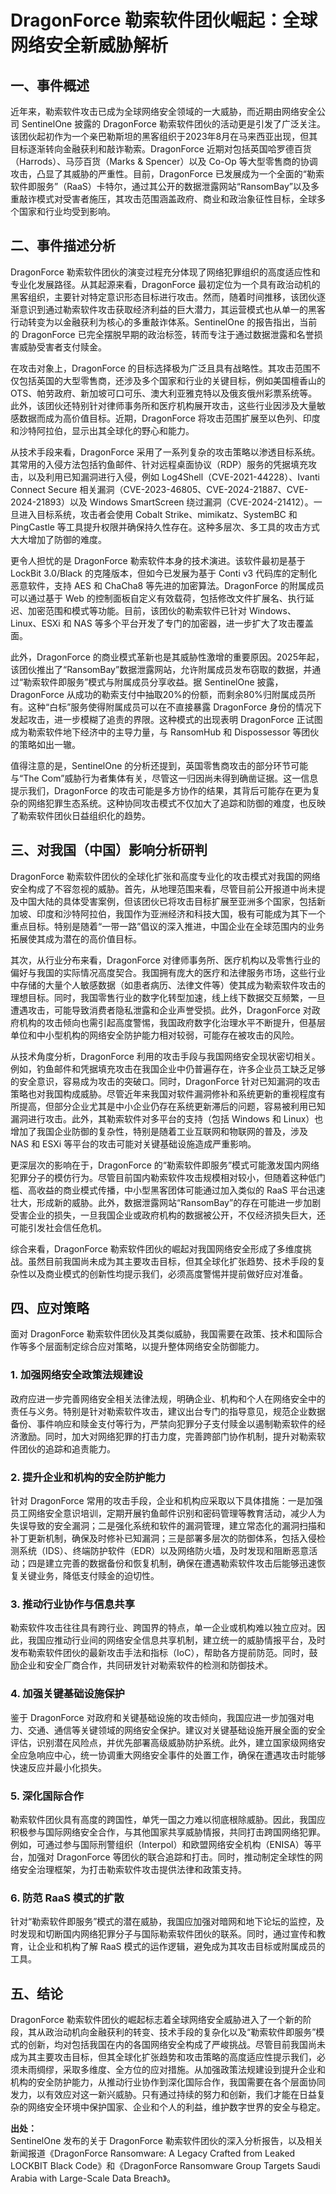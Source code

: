 # DragonForce 勒索软件团伙崛起：全球网络安全新威胁解析

## 一、事件概述

近年来，勒索软件攻击已成为全球网络安全领域的一大威胁，而近期由网络安全公司 SentinelOne 披露的 DragonForce 勒索软件团伙的活动更是引发了广泛关注。该团伙起初作为一个亲巴勒斯坦的黑客组织于2023年8月在马来西亚出现，但其目标逐渐转向金融获利和敲诈勒索。DragonForce 近期对包括英国哈罗德百货（Harrods）、马莎百货（Marks & Spencer）以及 Co-Op 等大型零售商的协调攻击，凸显了其威胁的严重性。目前，DragonForce 已发展成为一个全面的“勒索软件即服务”（RaaS）卡特尔，通过其公开的数据泄露网站“RansomBay”以及多重敲诈模式对受害者施压，其攻击范围涵盖政府、商业和政治象征性目标，全球多个国家和行业均受到影响。

## 二、事件描述分析

DragonForce 勒索软件团伙的演变过程充分体现了网络犯罪组织的高度适应性和专业化发展路径。从其起源来看，DragonForce 最初定位为一个具有政治动机的黑客组织，主要针对特定意识形态目标进行攻击。然而，随着时间推移，该团伙逐渐意识到通过勒索软件攻击获取经济利益的巨大潜力，其运营模式也从单一的黑客行动转变为以金融获利为核心的多重敲诈体系。SentinelOne 的报告指出，当前的 DragonForce 已完全摆脱早期的政治标签，转而专注于通过数据泄露和名誉损害威胁受害者支付赎金。

在攻击对象上，DragonForce 的目标选择极为广泛且具有战略性。其攻击范围不仅包括英国的大型零售商，还涉及多个国家和行业的关键目标，例如美国檀香山的 OTS、帕劳政府、新加坡可口可乐、澳大利亚雅克特以及俄亥俄州彩票系统等。此外，该团伙还特别针对律师事务所和医疗机构展开攻击，这些行业因涉及大量敏感数据而成为高价值目标。近期，DragonForce 将攻击范围扩展至以色列、印度和沙特阿拉伯，显示出其全球化的野心和能力。

从技术手段来看，DragonForce 采用了一系列复杂的攻击策略以渗透目标系统。其常用的入侵方法包括钓鱼邮件、针对远程桌面协议（RDP）服务的凭据填充攻击，以及利用已知漏洞进行入侵，例如 Log4Shell（CVE-2021-44228）、Ivanti Connect Secure 相关漏洞（CVE-2023-46805、CVE-2024-21887、CVE-2024-21893）以及 Windows SmartScreen 绕过漏洞（CVE-2024-21412）。一旦进入目标系统，攻击者会使用 Cobalt Strike、mimikatz、SystemBC 和 PingCastle 等工具提升权限并确保持久性存在。这种多层次、多工具的攻击方式大大增加了防御的难度。

更令人担忧的是 DragonForce 勒索软件本身的技术演进。该软件最初是基于 LockBit 3.0/Black 的克隆版本，但如今已发展为基于 Conti v3 代码库的定制化恶意软件，支持 AES 和 ChaCha8 等先进的加密算法。DragonForce 的附属成员可以通过基于 Web 的控制面板自定义有效载荷，包括修改文件扩展名、执行延迟、加密范围和模式等功能。目前，该团伙的勒索软件已针对 Windows、Linux、ESXi 和 NAS 等多个平台开发了专门的加密器，进一步扩大了攻击覆盖面。

此外，DragonForce 的商业模式革新也是其威胁性激增的重要原因。2025年起，该团伙推出了“RansomBay”数据泄露网站，允许附属成员发布窃取的数据，并通过“勒索软件即服务”模式与附属成员分享收益。据 SentinelOne 披露，DragonForce 从成功的勒索支付中抽取20%的份额，而剩余80%归附属成员所有。这种“白标”服务使得附属成员可以在不直接暴露 DragonForce 身份的情况下发起攻击，进一步模糊了追责的界限。这种模式的出现表明 DragonForce 正试图成为勒索软件地下经济中的主导力量，与 RansomHub 和 Dispossessor 等团伙的策略如出一辙。

值得注意的是，SentinelOne 的分析还提到，英国零售商攻击的部分环节可能与“The Com”威胁行为者集体有关，尽管这一归因尚未得到确凿证据。这一信息提示我们，DragonForce 的攻击可能是多方协作的结果，其背后可能存在更为复杂的网络犯罪生态系统。这种协同攻击模式不仅加大了追踪和防御的难度，也反映了勒索软件团伙日益组织化的趋势。

## 三、对我国（中国）影响分析研判

DragonForce 勒索软件团伙的全球化扩张和高度专业化的攻击模式对我国的网络安全构成了不容忽视的威胁。首先，从地理范围来看，尽管目前公开报道中尚未提及中国大陆的具体受害案例，但该团伙已将攻击目标扩展至亚洲多个国家，包括新加坡、印度和沙特阿拉伯，我国作为亚洲经济和科技大国，极有可能成为其下一个重点目标。特别是随着“一带一路”倡议的深入推进，中国企业在全球范围内的业务拓展使其成为潜在的高价值目标。

其次，从行业分布来看，DragonForce 对律师事务所、医疗机构以及零售行业的偏好与我国的实际情况高度契合。我国拥有庞大的医疗和法律服务市场，这些行业中存储的大量个人敏感数据（如患者病历、法律文件等）使其成为勒索软件攻击的理想目标。同时，我国零售行业的数字化转型加速，线上线下数据交互频繁，一旦遭遇攻击，可能导致消费者隐私泄露和企业声誉受损。此外，DragonForce 对政府机构的攻击倾向也需引起高度警惕，我国政府数字化治理水平不断提升，但基层单位和中小型机构的网络安全防护能力相对较弱，可能存在被攻击的风险。

从技术角度分析，DragonForce 利用的攻击手段与我国网络安全现状密切相关。例如，钓鱼邮件和凭据填充攻击在我国企业中仍普遍存在，许多企业员工缺乏足够的安全意识，容易成为攻击的突破口。同时，DragonForce 针对已知漏洞的攻击策略也对我国构成威胁。尽管近年来我国对软件漏洞修补和系统更新的重视程度有所提高，但部分企业尤其是中小企业仍存在系统更新滞后的问题，容易被利用已知漏洞进行攻击。此外，其勒索软件对多平台的支持（包括 Windows 和 Linux）也增加了我国企业防御的复杂性，特别是随着工业互联网和物联网的普及，涉及 NAS 和 ESXi 等平台的攻击可能对关键基础设施造成严重影响。

更深层次的影响在于，DragonForce 的“勒索软件即服务”模式可能激发国内网络犯罪分子的模仿行为。尽管目前国内勒索软件攻击规模相对较小，但随着这种低门槛、高收益的商业模式传播，中小型黑客团体可能通过加入类似的 RaaS 平台迅速壮大，形成新的威胁。此外，数据泄露网站“RansomBay”的存在可能进一步加剧受害企业的损失，一旦我国企业或政府机构的数据被公开，不仅经济损失巨大，还可能引发社会信任危机。

综合来看，DragonForce 勒索软件团伙的崛起对我国网络安全形成了多维度挑战。虽然目前我国尚未成为其主要攻击目标，但其全球化扩张趋势、技术手段的复杂性以及商业模式的创新性均提示我们，必须高度警惕并提前做好应对准备。

## 四、应对策略

面对 DragonForce 勒索软件团伙及其类似威胁，我国需要在政策、技术和国际合作等多个层面制定综合应对策略，以提升整体网络安全防御能力。

### 1. 加强网络安全政策法规建设

政府应进一步完善网络安全相关法律法规，明确企业、机构和个人在网络安全中的责任与义务。特别是针对勒索软件攻击，建议出台专门的指导意见，规范企业数据备份、事件响应和赎金支付等行为，严禁向犯罪分子支付赎金以遏制勒索软件的经济激励。同时，加大对网络犯罪的打击力度，完善跨部门协作机制，提升对勒索软件团伙的追踪和追责能力。

### 2. 提升企业和机构的安全防护能力

针对 DragonForce 常用的攻击手段，企业和机构应采取以下具体措施：一是加强员工网络安全意识培训，定期开展钓鱼邮件识别和密码管理等教育活动，减少人为失误导致的安全漏洞；二是强化系统和软件的漏洞管理，建立常态化的漏洞扫描和补丁更新机制，确保及时修补已知漏洞；三是部署多层次的防御体系，包括入侵检测系统（IDS）、终端防护软件（EDR）以及网络防火墙，及时发现和阻断恶意活动；四是建立完善的数据备份和恢复机制，确保在遭遇勒索软件攻击后能够迅速恢复关键业务，降低支付赎金的迫切性。

### 3. 推动行业协作与信息共享

勒索软件攻击往往具有跨行业、跨国界的特点，单一企业或机构难以独立应对。因此，我国应推动行业间的网络安全信息共享机制，建立统一的威胁情报平台，及时发布勒索软件团伙的最新攻击手法和指标（IoC），帮助各方提前防范。同时，鼓励企业和安全厂商合作，共同研发针对勒索软件的检测和防御技术。

### 4. 加强关键基础设施保护

鉴于 DragonForce 对政府和关键基础设施的攻击倾向，我国应进一步加强对电力、交通、通信等关键领域的网络安全保护。建议对关键基础设施开展全面的安全评估，识别潜在风险点，并优先部署高级威胁防护系统。此外，建立国家级网络安全应急响应中心，统一协调重大网络安全事件的处置工作，确保在遭遇攻击时能够快速反应并最小化损失。

### 5. 深化国际合作

勒索软件团伙具有高度的跨国性，单凭一国之力难以彻底根除威胁。因此，我国应积极参与国际网络安全合作，与其他国家共享威胁情报，共同打击跨国网络犯罪。例如，可通过参与国际刑警组织（Interpol）和欧盟网络安全机构（ENISA）等平台，加强对 DragonForce 等团伙的联合追踪和打击。同时，推动制定全球性的网络安全治理框架，为打击勒索软件攻击提供法律和政策支持。

### 6. 防范 RaaS 模式的扩散

针对“勒索软件即服务”模式的潜在威胁，我国应加强对暗网和地下论坛的监控，及时发现和切断国内网络犯罪分子与国际勒索软件团伙的联系。同时，通过宣传和教育，让企业和机构了解 RaaS 模式的运作逻辑，避免成为其攻击目标或附属成员的工具。

## 五、结论

DragonForce 勒索软件团伙的崛起标志着全球网络安全威胁进入了一个新的阶段，其从政治动机向金融获利的转变、技术手段的复杂化以及“勒索软件即服务”模式的创新，均对包括我国在内的各国网络安全构成了严峻挑战。尽管目前我国尚未成为其主要攻击目标，但其全球化扩张趋势和攻击策略的高度适应性提示我们，必须未雨绸缪，采取多维度、全方位的应对措施。从加强政策法规建设到提升企业和机构的安全防护能力，从推动行业协作到深化国际合作，我国需要在各个层面协同发力，以有效应对这一新兴威胁。只有通过持续的努力和创新，我们才能在日益复杂的网络安全环境中保护国家、企业和个人的利益，维护数字世界的安全与稳定。

**出处：**  
SentinelOne 发布的关于 DragonForce 勒索软件团伙的深入分析报告，以及相关新闻报道《DragonForce Ransomware: A Legacy Crafted from Leaked LOCKBIT Black Code》和《DragonForce Ransomware Group Targets Saudi Arabia with Large-Scale Data Breach》。